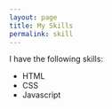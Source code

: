 ```yaml
---
layout: page
title: My Skills
permalink: skill
---
```


I have the following skills:

- HTML
- CSS
- Javascript
